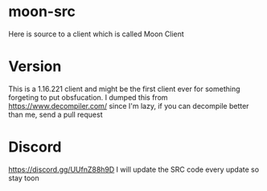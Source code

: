 # moon-src
Here is source to a client which is called Moon Client
# Version
This is a 1.16.221 client and might be the first client ever for something forgeting to put obsfucation.
I dumped this from https://www.decompiler.com/ since I'm lazy, if you can decompile better than me, send a pull request 
# Discord
https://discord.gg/UUfnZ88h9D 
I will update the SRC code every update so stay toon
 
